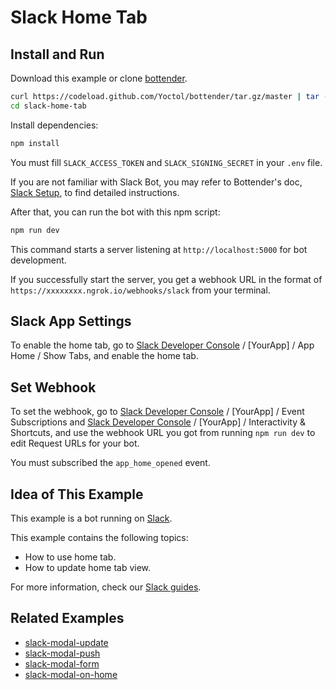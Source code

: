 # Slack Home Tab

## Install and Run

Download this example or clone [bottender](https://github.com/Yoctol/bottender).

```sh
curl https://codeload.github.com/Yoctol/bottender/tar.gz/master | tar -xz --strip=2 bottender-master/examples/slack-home-tab
cd slack-home-tab
```

Install dependencies:

```sh
npm install
```

You must fill `SLACK_ACCESS_TOKEN` and `SLACK_SIGNING_SECRET` in your `.env` file.

If you are not familiar with Slack Bot, you may refer to Bottender's doc, [Slack Setup](https://bottender.js.org/docs/channel-slack-setup), to find detailed instructions.

After that, you can run the bot with this npm script:

```sh
npm run dev
```

This command starts a server listening at `http://localhost:5000` for bot development.

If you successfully start the server, you get a webhook URL in the format of `https://xxxxxxxx.ngrok.io/webhooks/slack` from your terminal.

## Slack App Settings

To enable the home tab, go to [Slack Developer Console](https://api.slack.com/apps) / [YourApp] / App Home / Show Tabs, and enable the home tab.

## Set Webhook

To set the webhook, go to [Slack Developer Console](https://api.slack.com/apps) / [YourApp] / Event Subscriptions and [Slack Developer Console](https://api.slack.com/apps) / [YourApp] / Interactivity & Shortcuts, and use the webhook URL you got from running `npm run dev` to edit Request URLs for your bot.

You must subscribed the `app_home_opened` event.

## Idea of This Example

This example is a bot running on [Slack](https://slack.com/).

This example contains the following topics:

- How to use home tab.
- How to update home tab view.

For more information, check our [Slack guides](https://bottender.js.org/docs/channel-slack-block-kit).

## Related Examples

- [slack-modal-update](../slack-modal-update)
- [slack-modal-push](../slack-modal-push)
- [slack-modal-form](../slack-modal-form)
- [slack-modal-on-home](../slack-modal-on-home)
